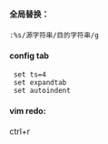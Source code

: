 #### 全局替换：
    :%s/源字符串/目的字符串/g
    
#### config tab 
```
 set ts=4
 set expandtab
 set autoindent
```

#### vim redo: 
ctrl+r
